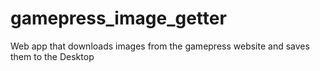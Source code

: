 # gamepress_image_getter
Web app that downloads images from the gamepress website and saves them to the Desktop
